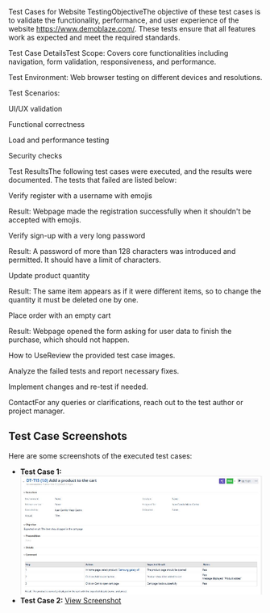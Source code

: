 ﻿Test Cases for Website TestingObjectiveThe objective of these test cases is to validate the functionality, performance, and user experience of the website https://www.demoblaze.com/. These tests ensure that all features work as expected and meet the required standards.

Test Case DetailsTest Scope: Covers core functionalities including navigation, form validation, responsiveness, and performance.

Test Environment: Web browser testing on different devices and resolutions.

Test Scenarios:

UI/UX validation

Functional correctness

Load and performance testing

Security checks

Test ResultsThe following test cases were executed, and the results were documented. The tests that failed are listed below:

Verify register with a username with emojis

Result: Webpage made the registration successfully when it shouldn't be accepted with emojis.

Verify sign-up with a very long password

Result: A password of more than 128 characters was introduced and permitted. It should have a limit of characters.

Update product quantity

Result: The same item appears as if it were different items, so to change the quantity it must be deleted one by one.

Place order with an empty cart

Result: Webpage opened the form asking for user data to finish the purchase, which should not happen.

How to UseReview the provided test case images.

Analyze the failed tests and report necessary fixes.

Implement changes and re-test if needed.

ContactFor any queries or clarifications, reach out to the test author or project manager.

## Test Case Screenshots

Here are some screenshots of the executed test cases:

- **Test Case 1:** ![Test Case 1](https://github.com/ceruz99/demoBlazeTests/blob/main/screenshots/CartTestCases/TestCase1.JPG)
- **Test Case 2:** [View Screenshot](https://github.com/ceruz99/demoBlazeTests/blob/main/screenshots/CartTestCases/TestCase2.JPG)

